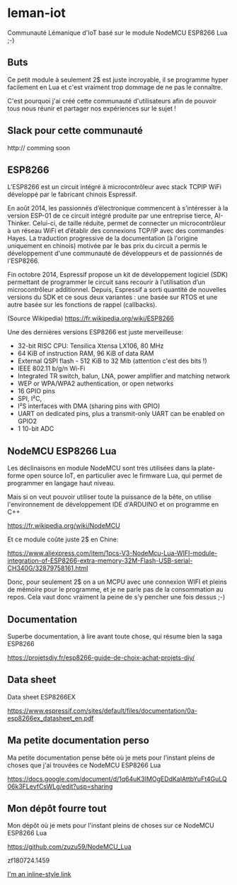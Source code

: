 # leman-iot
Communauté Lémanique d'IoT basé sur le module NodeMCU ESP8266 Lua ;-)

## Buts
Ce petit module à seulement 2$ est juste incroyable, il se programme hyper facilement en Lua et c'est vraiment trop dommage de ne pas le connaître.

C'est pourquoi j'ai créé cette communauté d'utilisateurs afin de pouvoir tous nous réunir et partager nos expériences sur le sujet !

## Slack pour cette communauté
http:// comming soon

## ESP8266
L’ESP8266 est un circuit intégré à microcontrôleur avec stack TCPIP WiFi développé par le fabricant chinois Espressif.

En août 2014, les passionnés d’électronique commencent à s’intéresser à la version ESP-01 de ce circuit intégré produite par une entreprise tierce, AI-Thinker. Celui-ci, de taille réduite, permet de connecter un microcontrôleur à un réseau WiFi et d’établir des connexions TCP/IP avec des commandes Hayes. La traduction progressive de la documentation (à l'origine uniquement en chinois) motivée par le bas prix du circuit a permis le développement d'une communauté de développeurs et de passionnés de l'ESP8266.

Fin octobre 2014, Espressif propose un kit de développement logiciel (SDK) permettant de programmer le circuit sans recourir à l’utilisation d’un microcontrôleur additionnel. Depuis, Espressif a sorti quantité de nouvelles versions du SDK et ce sous deux variantes : une basée sur RTOS et une autre basée sur les fonctions de rappel (callbacks).

(Source Wikipedia)
https://fr.wikipedia.org/wiki/ESP8266

Une des dernières versions ESP8266 est juste merveilleuse:

* 32-bit RISC CPU: Tensilica Xtensa LX106, 80 MHz
* 64 KiB of instruction RAM, 96 KiB of data RAM
* External QSPI flash - 512 KiB to 32 Mib (attention c'est des bits !)
* IEEE 802.11 b/g/n Wi-Fi
* Integrated TR switch, balun, LNA, power amplifier and matching network
* WEP or WPA/WPA2 authentication, or open networks
* 16 GPIO pins
* SPI, I²C,
* I²S interfaces with DMA (sharing pins with GPIO)
* UART on dedicated pins, plus a transmit-only UART can be enabled on GPIO2
* 1 10-bit ADC

## NodeMCU ESP8266 Lua
Les déclinaisons en module NodeMCU sont très utilisées dans la plate-forme open source IoT, en particulier avec le firmware Lua, qui permet de programmer en langage haut niveau.

Mais si on veut pouvoir utiliser toute la puissance de la bête, on utilise l'environnement de développement IDE d'ARDUINO et on programme en C++

https://fr.wikipedia.org/wiki/NodeMCU

Et ce module coûte juste 2$ en Chine:

https://www.aliexpress.com/item/1pcs-V3-NodeMcu-Lua-WIFI-module-integration-of-ESP8266-extra-memory-32M-Flash-USB-serial-CH340G/32879758161.html

Donc, pour seulement 2$ on a un MCPU avec une connexion WIFI et pleins de mémoire pour le programme, et je ne parle pas de la consommation au repos. Cela vaut donc vraiment la peine de s'y pencher une fois dessus ;-)

## Documentation
Superbe documentation, à lire avant toute chose, qui résume bien la saga ESP8266

https://projetsdiy.fr/esp8266-guide-de-choix-achat-projets-diy/

## Data sheet
Data sheet ESP8266EX

https://www.espressif.com/sites/default/files/documentation/0a-esp8266ex_datasheet_en.pdf

## Ma petite documentation perso
Ma petite documentation pense bête où je mets pour l'instant pleins de choses que j'ai trouvées ce NodeMCU ESP8266 Lua

https://docs.google.com/document/d/1q64uK3IMOgEDdKaIAttbYuFt4GuLQ06k3FLeyfCsWLg/edit?usp=sharing


## Mon dépôt fourre tout
Mon dépôt où je mets pour l'instant pleins de choses sur ce NodeMCU ESP8266 Lua

https://github.com/zuzu59/NodeMCU_Lua

zf180724.1459

[I'm an inline-style link](https://www.google.com)
